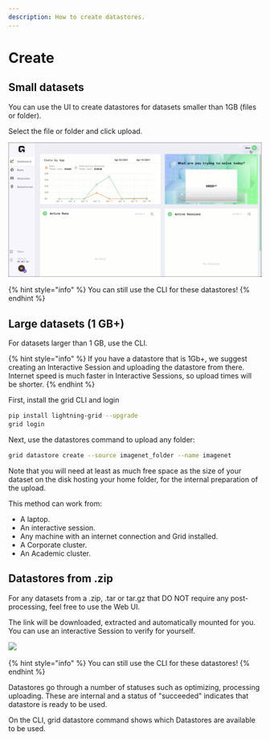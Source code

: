 ```yaml
---
description: How to create datastores.
---
```


# Create

## Small datasets

You can use the UI to create datastores for datasets smaller than 1GB \(files or folder\).

Select the file or folder and click upload.

![](../../.gitbook/assets/ds_upload%20%283%29%20%281%29%20%283%29%20%283%29%20%283%29%20%283%29%20%283%29%20%283%29%20%283%29%20%283%29%20%283%29%20%283%29%20%283%29%20%283%29%20%283%29%20%282%29%20%283%29.gif)

{% hint style="info" %}
You can still use the CLI for these datastores!
{% endhint %}

## Large datasets \(1 GB+\)

For datasets larger than 1 GB, use the CLI.

{% hint style="info" %}
If you have a datastore that is 1Gb+, we suggest creating an Interactive Session and uploading the datastore from there. Internet speed is much faster in Interactive Sessions, so upload times will be shorter.
{% endhint %}

First, install the grid CLI and login

```bash
pip install lightning-grid --upgrade
grid login
```

Next, use the datastores command to upload any folder:

```bash
grid datastore create --source imagenet_folder --name imagenet
```

Note that you will need at least as much free space as the size of your dataset on the disk hosting your home folder, for the internal preparation of the upload.

This method can work from:

* A laptop.
* An interactive session.
* Any machine with an internet connection and Grid installed.
* A Corporate cluster.
* An Academic cluster.

## Datastores from .zip

For any datasets from a .zip, .tar or tar.gz that DO NOT require any post-processing, feel free to use the Web UI.

The link will be downloaded, extracted and automatically mounted for you. You can use an interactive Session to verify for yourself.

![](../../.gitbook/assets/zip_ds%20%281%29.gif)

{% hint style="info" %}
You can still use the CLI for these datastores!
{% endhint %}

Datastores go through a number of statuses such as optimizing, processing uploading. These are internal and a status of "succeeded" indicates that datastore is ready to be used.

On the CLI, grid datastore command shows which Datastores are available to be used. 


